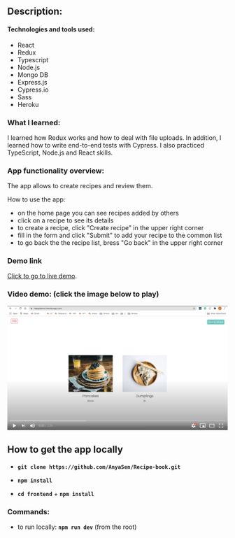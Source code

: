 ## Description:

#### Technologies and tools used:

- React
- Redux
- Typescript
- Node.js
- Mongo DB
- Express.js
- Cypress.io
- Sass
- Heroku

### What I learned:

I learned how Redux works and how to deal with file uploads. In addition, I learned how to write end-to-end tests with Cypress. I also practiced TypeScript, Node.js and React skills.

### App functionality overview:

The app allows to create recipes and review them.

How to use the app:

- on the home page you can see recipes added by others
- click on a recipe to see its details
- to create a recipe, click "Create recipe" in the upper right corner
- fill in the form and click "Submit" to add your recipe to the common list
- to go back the the recipe list, bress "Go back" in the upper right corner

### Demo link

[Click to go to live demo](https://rbappdemo.herokuapp.com/).

### Video demo: (click the image below to play)

<a href="https://www.youtube.com/watch?v=7SjH8KzQvMw" target='_blank'>
    <img src="./video_demo.png" alt="Demo Video"/>
</a>

## How to get the app locally

- **`git clone https://github.com/AnyaSen/Recipe-book.git`**

- **`npm install`**

- **`cd frontend`** + **`npm install`**

### Commands:

- to run locally: **`npm run dev`** (from the root)
